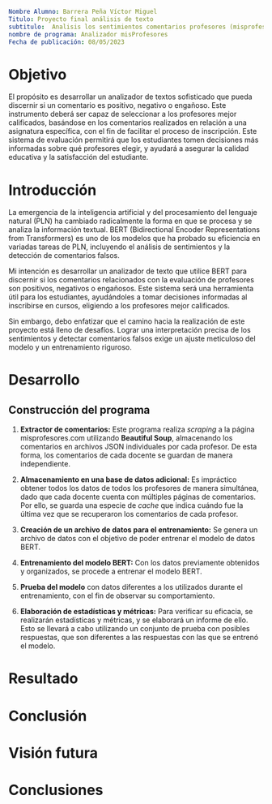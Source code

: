 ```yaml
Nombre Alumno: Barrera Peña Víctor Miguel
Titulo: Proyecto final análisis de texto
subtitulo:  Analisis los sentimientos comentarios profesores (misprofesores.com)
nombre de programa: Analizador misProfesores
Fecha de publicación: 08/05/2023
```

# Objetivo

El propósito es desarrollar un analizador de textos sofisticado que pueda discernir si un comentario es positivo, negativo o engañoso. Este instrumento deberá ser capaz de seleccionar a los profesores mejor calificados, basándose en los comentarios realizados en relación a una asignatura específica, con el fin de facilitar el proceso de inscripción. Este sistema de evaluación permitirá que los estudiantes tomen decisiones más informadas sobre qué profesores elegir, y ayudará a asegurar la calidad educativa y la satisfacción del estudiante.

# Introducción

La emergencia de la inteligencia artificial y del procesamiento del lenguaje natural (PLN) ha cambiado radicalmente la forma en que se procesa y se analiza la información textual. BERT (Bidirectional Encoder Representations from Transformers) es uno de los modelos que ha probado su eficiencia en variadas tareas de PLN, incluyendo el análisis de sentimientos y la detección de comentarios falsos.

Mi intención es desarrollar un analizador de texto que utilice BERT para discernir si los comentarios relacionados con la evaluación de profesores son positivos, negativos o engañosos. Este sistema será una herramienta útil para los estudiantes, ayudándoles a tomar decisiones informadas al inscribirse en cursos, eligiendo a los profesores mejor calificados.

Sin embargo, debo enfatizar que el camino hacia la realización de este proyecto está lleno de desafíos. Lograr una interpretación precisa de los sentimientos y detectar comentarios falsos exige un ajuste meticuloso del modelo y un entrenamiento riguroso.

# Desarrollo

## Construcción del programa

1. **Extractor de comentarios:** Este programa realiza *scraping* a la página misprofesores.com utilizando **Beautiful Soup**, almacenando los comentarios en archivos JSON individuales por cada profesor. De esta forma, los comentarios de cada docente se guardan de manera independiente.

2. **Almacenamiento en una base de datos adicional:** Es impráctico obtener todos los datos de todos los profesores de manera simultánea, dado que cada docente cuenta con múltiples páginas de comentarios. Por ello, se guarda una especie de *cache* que indica cuándo fue la última vez que se recuperaron los comentarios de cada profesor.

3. **Creación de un archivo de datos para el entrenamiento:** Se genera un archivo de datos con el objetivo de poder entrenar el modelo de datos BERT.

4. **Entrenamiento del modelo BERT:** Con los datos previamente obtenidos y organizados, se procede a entrenar el modelo BERT.

5. **Prueba del modelo** con datos diferentes a los utilizados durante el entrenamiento, con el fin de observar su comportamiento.

6. **Elaboración de estadísticas y métricas:** Para verificar su eficacia, se realizarán estadísticas y métricas, y se elaborará un informe de ello. Esto se llevará a cabo utilizando un conjunto de prueba con posibles respuestas, que son diferentes a las respuestas con las que se entrenó el modelo.



# Resultado

## 

# Conclusión

# Visión futura

# Conclusiones
